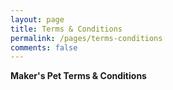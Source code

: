 ```yaml
---
layout: page
title: Terms & Conditions
permalink: /pages/terms-conditions
comments: false
---
```


<p><strong>Maker's Pet Terms &amp; Conditions</strong>
</p>
